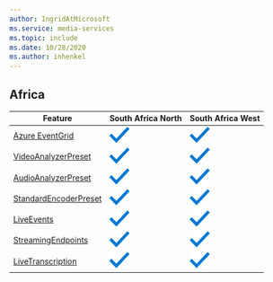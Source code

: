 ```yaml
---
author: IngridAtMicrosoft
ms.service: media-services 
ms.topic: include
ms.date: 10/28/2020
ms.author: inhenkel
---
```


<!--Feature availability in region-->

## Africa

| Feature| South Africa North | South Africa West |
| --- | --- | --- |
| [Azure EventGrid](../reacting-to-media-services-events.md) | ![africa north event grid general availability](../media/azure-clouds-regions/ga.svg) | ![africa south event grid general availability](../media/azure-clouds-regions/ga.svg) |
| [VideoAnalyzerPreset](../analyzing-video-audio-files-concept.md) | ![africa video analyzer north general availability](../media/azure-clouds-regions/ga.svg) | ![africa south video analyser general availability](../media/azure-clouds-regions/ga.svg) |
| [AudioAnalyzerPreset](../analyzing-video-audio-files-concept.md) | ![africa north AudioAnalyzerPreset general availability](../media/azure-clouds-regions/ga.svg) | ![africa south AudioAnalyzerPreset general availability](../media/azure-clouds-regions/ga.svg) |
| [StandardEncoderPreset](../encoding-concept.md) | ![africa north StandardEncoderPreset general availability](../media/azure-clouds-regions/ga.svg) | ![africa south StandardEncoderPreset general availability](../media/azure-clouds-regions/ga.svg) |
| [LiveEvents](../live-streaming-overview.md) | ![africa north LiveEvents general availability](../media/azure-clouds-regions/ga.svg) | ![africa south LiveEvents general availability](../media/azure-clouds-regions/ga.svg) |
| [StreamingEndpoints](../streaming-endpoint-concept.md) | ![africa north StreamingEndpoints general availability](../media/azure-clouds-regions/ga.svg) | ![africa south StreamingEndpoints general availability](../media/azure-clouds-regions/ga.svg) |
| [LiveTranscription](../live-transcription.md) | ![africa north LiveTranscription general availability](../media/azure-clouds-regions/ga.svg) | ![africa south LiveTranscription general availability](../media/azure-clouds-regions/ga.svg) |

